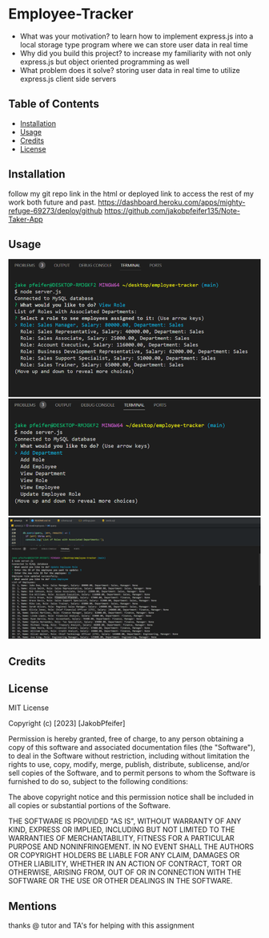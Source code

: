 # Employee-Tracker

- What was your motivation?
to learn how to implement express.js into a local storage type program where we can store user data in real time
- Why did you build this project?
to increase my familiarity with not only express.js but object oriented programming as well
- What problem does it solve?
storing user data in real time to utilize express.js client side servers
## Table of Contents 



- [Installation](#installation)
- [Usage](#usage)
- [Credits](#credits)
- [License](#license)

## Installation

follow my git repo link in the html or deployed link to access the rest of my work both future and past.
https://dashboard.heroku.com/apps/mighty-refuge-69273/deploy/github
https://github.com/jakobpfeifer135/Note-Taker-App
## Usage
   ![completed project](<./images/Screenshot 2023-10-25 214407.png>)
   ![completed project](<./images/Screenshot 2023-10-25 214351.png>)
   ![completed project](<./images/Screenshot 2023-10-25 214213.png>)

## Credits



## License

MIT License

Copyright (c) [2023] [JakobPfeifer]

Permission is hereby granted, free of charge, to any person obtaining a copy
of this software and associated documentation files (the "Software"), to deal
in the Software without restriction, including without limitation the rights
to use, copy, modify, merge, publish, distribute, sublicense, and/or sell
copies of the Software, and to permit persons to whom the Software is
furnished to do so, subject to the following conditions:

The above copyright notice and this permission notice shall be included in all
copies or substantial portions of the Software.

THE SOFTWARE IS PROVIDED "AS IS", WITHOUT WARRANTY OF ANY KIND, EXPRESS OR
IMPLIED, INCLUDING BUT NOT LIMITED TO THE WARRANTIES OF MERCHANTABILITY,
FITNESS FOR A PARTICULAR PURPOSE AND NONINFRINGEMENT. IN NO EVENT SHALL THE
AUTHORS OR COPYRIGHT HOLDERS BE LIABLE FOR ANY CLAIM, DAMAGES OR OTHER
LIABILITY, WHETHER IN AN ACTION OF CONTRACT, TORT OR OTHERWISE, ARISING FROM,
OUT OF OR IN CONNECTION WITH THE SOFTWARE OR THE USE OR OTHER DEALINGS IN THE
SOFTWARE.

## Mentions
thanks @ tutor and TA's for helping with this assignment